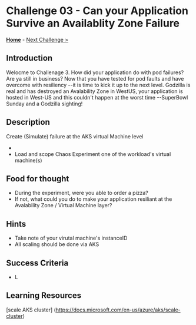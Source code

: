 # Challenge 03 - Can your Application Survive an Availablity Zone Failure

**[Home](../README.md)** - [Next Challenge >](./Challenge-02.md)

## Introduction

Welocme to Challenage 3. How did your application do with pod failures? Are ya still in business? Now that you have tested for pod faults and have overcome with resiliency --it is time to kick it up to the next level. Godzilla is real and has destroyed an Avalability Zone in WestUS, your application is hosted in West-US and this couldn't happen at the worst time --SuperBowl Sunday and a Godzilla sighting! 
 

## Description

Create (Simulate) failure at the AKS virtual Machine level

- 
- Load and scope Chaos Experiment one of the workload's virtual machine(s) 

## Food for thought

- During the experiment, were you able to order a pizza? 
- If not, what could you do to make your application resiliant at the Avalability Zone / Virtual Machine layer? 

## Hints

-  Take note of your virutal machine's instanceID
-  All scaling should be done via AKS 

## Success Criteria

- L


## Learning Resources
[scale AKS cluster] (https://docs.microsoft.com/en-us/azure/aks/scale-cluster)

